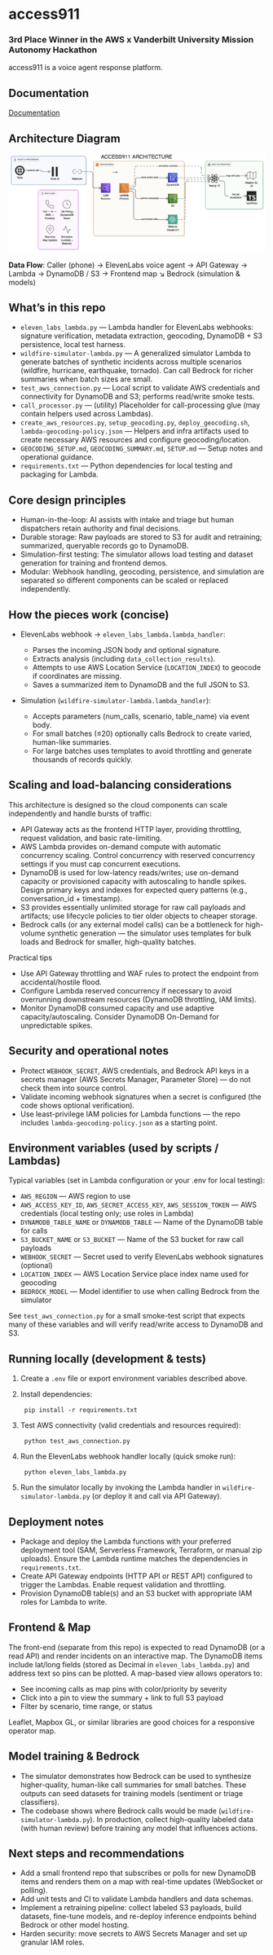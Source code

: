 # access911

### **3rd Place Winner in the AWS x Vanderbilt University Mission Autonomy Hackathon**

access911 is a voice agent response platform.

## Documentation

[Documentation](https://kunalbham.mintlify.app)

## Architecture Diagram

![ACCESS911 Architecture](architecture.png)

**Data Flow**: Caller (phone) → ElevenLabs voice agent → API Gateway → Lambda → DynamoDB / S3 → Frontend map
																						 ↘ Bedrock (simulation & models)

## What’s in this repo

- `eleven_labs_lambda.py` — Lambda handler for ElevenLabs webhooks: signature verification, metadata extraction, geocoding, DynamoDB + S3 persistence, local test harness.
- `wildfire-simulator-lambda.py` — A generalized simulator Lambda to generate batches of synthetic incidents across multiple scenarios (wildfire, hurricane, earthquake, tornado). Can call Bedrock for richer summaries when batch sizes are small.
- `test_aws_connection.py` — Local script to validate AWS credentials and connectivity for DynamoDB and S3; performs read/write smoke tests.
- `call_processor.py` — (utility) Placeholder for call-processing glue (may contain helpers used across Lambdas).
- `create_aws_resources.py`, `setup_geocoding.py`, `deploy_geocoding.sh`, `lambda-geocoding-policy.json` — Helpers and infra artifacts used to create necessary AWS resources and configure geocoding/location.
- `GEOCODING_SETUP.md`, `GEOCODING_SUMMARY.md`, `SETUP.md` — Setup notes and operational guidance.
- `requirements.txt` — Python dependencies for local testing and packaging for Lambda.

## Core design principles

- Human-in-the-loop: AI assists with intake and triage but human dispatchers retain authority and final decisions.
- Durable storage: Raw payloads are stored to S3 for audit and retraining; summarized, queryable records go to DynamoDB.
- Simulation-first testing: The simulator allows load testing and dataset generation for training and frontend demos.
- Modular: Webhook handling, geocoding, persistence, and simulation are separated so different components can be scaled or replaced independently.

## How the pieces work (concise)

- ElevenLabs webhook → `eleven_labs_lambda.lambda_handler`:
	- Parses the incoming JSON body and optional signature.
	- Extracts analysis (including `data_collection_results`).
	- Attempts to use AWS Location Service (`LOCATION_INDEX`) to geocode if coordinates are missing.
	- Saves a summarized item to DynamoDB and the full JSON to S3.

- Simulation (`wildfire-simulator-lambda.lambda_handler`):
	- Accepts parameters (num_calls, scenario, table_name) via event body.
	- For small batches (≤20) optionally calls Bedrock to create varied, human-like summaries.
	- For large batches uses templates to avoid throttling and generate thousands of records quickly.

## Scaling and load-balancing considerations

This architecture is designed so the cloud components can scale independently and handle bursts of traffic:

- API Gateway acts as the frontend HTTP layer, providing throttling, request validation, and basic rate-limiting.
- AWS Lambda provides on-demand compute with automatic concurrency scaling. Control concurrency with reserved concurrency settings if you must cap concurrent executions.
- DynamoDB is used for low-latency reads/writes; use on-demand capacity or provisioned capacity with autoscaling to handle spikes. Design primary keys and indexes for expected query patterns (e.g., conversation_id + timestamp).
- S3 provides essentially unlimited storage for raw call payloads and artifacts; use lifecycle policies to tier older objects to cheaper storage.
- Bedrock calls (or any external model calls) can be a bottleneck for high-volume synthetic generation — the simulator uses templates for bulk loads and Bedrock for smaller, high-quality batches.

Practical tips
- Use API Gateway throttling and WAF rules to protect the endpoint from accidental/hostile flood.
- Configure Lambda reserved concurrency if necessary to avoid overrunning downstream resources (DynamoDB throttling, IAM limits).
- Monitor DynamoDB consumed capacity and use adaptive capacity/autoscaling. Consider DynamoDB On-Demand for unpredictable spikes.

## Security and operational notes

- Protect `WEBHOOK_SECRET`, AWS credentials, and Bedrock API keys in a secrets manager (AWS Secrets Manager, Parameter Store) — do not check them into source control.
- Validate incoming webhook signatures when a secret is configured (the code shows optional verification).
- Use least-privilege IAM policies for Lambda functions — the repo includes `lambda-geocoding-policy.json` as a starting point.

## Environment variables (used by scripts / Lambdas)

Typical variables (set in Lambda configuration or your .env for local testing):

- `AWS_REGION` — AWS region to use
- `AWS_ACCESS_KEY_ID`, `AWS_SECRET_ACCESS_KEY`, `AWS_SESSION_TOKEN` — AWS credentials (local testing only; use roles in Lambda)
- `DYNAMODB_TABLE_NAME` or `DYNAMODB_TABLE` — Name of the DynamoDB table for calls
- `S3_BUCKET_NAME` or `S3_BUCKET` — Name of the S3 bucket for raw call payloads
- `WEBHOOK_SECRET` — Secret used to verify ElevenLabs webhook signatures (optional)
- `LOCATION_INDEX` — AWS Location Service place index name used for geocoding
- `BEDROCK_MODEL` — Model identifier to use when calling Bedrock from the simulator

See `test_aws_connection.py` for a small smoke-test script that expects many of these variables and will verify read/write access to DynamoDB and S3.

## Running locally (development & tests)

1. Create a `.env` file or export environment variables described above.
2. Install dependencies:

		pip install -r requirements.txt

3. Test AWS connectivity (valid credentials and resources required):

		python test_aws_connection.py

4. Run the ElevenLabs webhook handler locally (quick smoke run):

		python eleven_labs_lambda.py

5. Run the simulator locally by invoking the Lambda handler in `wildfire-simulator-lambda.py` (or deploy it and call via API Gateway).

## Deployment notes

- Package and deploy the Lambda functions with your preferred deployment tool (SAM, Serverless Framework, Terraform, or manual zip uploads). Ensure the Lambda runtime matches the dependencies in `requirements.txt`.
- Create API Gateway endpoints (HTTP API or REST API) configured to trigger the Lambdas. Enable request validation and throttling.
- Provision DynamoDB table(s) and an S3 bucket with appropriate IAM roles for Lambda to write.

## Frontend & Map

The front-end (separate from this repo) is expected to read DynamoDB (or a read API) and render incidents on an interactive map. The DynamoDB items include lat/long fields (stored as Decimal in `eleven_labs_lambda.py`) and address text so pins can be plotted. A map-based view allows operators to:

- See incoming calls as map pins with color/priority by severity
- Click into a pin to view the summary + link to full S3 payload
- Filter by scenario, time range, or status

Leaflet, Mapbox GL, or similar libraries are good choices for a responsive operator map.

## Model training & Bedrock

- The simulator demonstrates how Bedrock can be used to synthesize higher-quality, human-like call summaries for small batches. These outputs can seed datasets for training models (sentiment or triage classifiers).
- The codebase shows where Bedrock calls would be made (`wildfire-simulator-lambda.py`). In production, collect high-quality labeled data (with human review) before training any model that influences actions.

## Next steps and recommendations

- Add a small frontend repo that subscribes or polls for new DynamoDB items and renders them on a map with real-time updates (WebSocket or polling).
- Add unit tests and CI to validate Lambda handlers and data schemas.
- Implement a retraining pipeline: collect labeled S3 payloads, build datasets, fine-tune models, and re-deploy inference endpoints behind Bedrock or other model hosting.
- Harden security: move secrets to AWS Secrets Manager and set up granular IAM roles.
